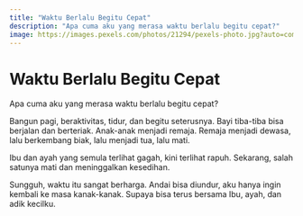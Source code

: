 ```yaml
---
title: "Waktu Berlalu Begitu Cepat"
description: "Apa cuma aku yang merasa waktu berlalu begitu cepat?"
image: https://images.pexels.com/photos/21294/pexels-photo.jpg?auto=compress&cs=tinysrgb&h=128
---
```

# Waktu Berlalu Begitu Cepat

Apa cuma aku yang merasa waktu berlalu begitu cepat?

Bangun pagi, beraktivitas, tidur, dan begitu seterusnya. Bayi tiba-tiba bisa berjalan dan berteriak. Anak-anak menjadi remaja. Remaja menjadi dewasa, lalu berkembang biak, lalu menjadi tua, lalu mati.

Ibu dan ayah yang semula terlihat gagah, kini terlihat rapuh. Sekarang, salah satunya mati dan meninggalkan kesedihan.

Sungguh, waktu itu sangat berharga. Andai bisa diundur, aku hanya ingin kembali ke masa kanak-kanak. Supaya bisa terus bersama Ibu, ayah, dan adik kecilku.
